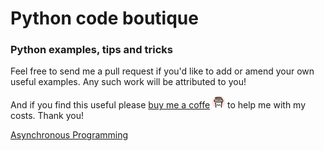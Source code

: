 # Python code boutique
### Python examples, tips and tricks
Feel free to send me a pull request if you'd like to add or amend your own useful examples. Any such work will be attributed to you!

And if you find this useful please [buy me a coffe](https://www.buymeacoffee.com/andykmiles)  <img src="_images/bmac.jpeg" alt="" width="20" height="20"> to help me with my costs. Thank you!



[Asynchronous Programming](async/README.md)

